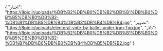 {
  "اخبار": "https://8pic.ir/uploads/%DB%B2%DB%B0%DB%B2%DB%B1%DB%B0%DB%B5%DB%B0%DB%B2-%DB%B1%DB%B5%DB%B4%DB%B3%DB%B4%DB%B4.jpg",
  "تصویر": "https://8pic.ir/uploads/electoral-vote-by-ballot-under-iran-Top.jpg",
  "دلار": "https://8pic.ir/uploads/%DB%B2%DB%B0%DB%B2%DB%B1%DB%B0%DB%B5%DB%B0%DB%B2-%DB%B1%DB%B6%DB%B0%DB%B4%DB%B5%DB%B2.jpg"
}
